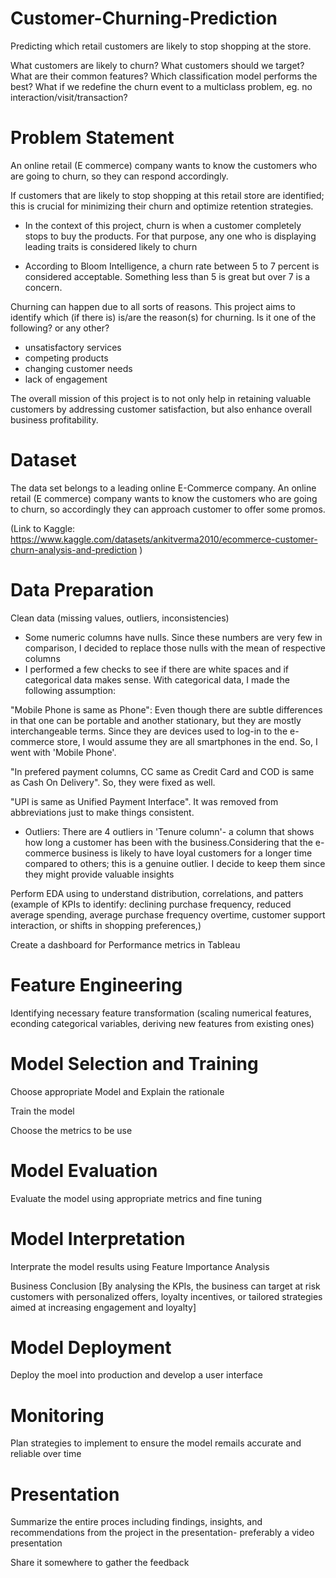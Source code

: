# Customer-Churning-Prediction
Predicting which retail customers are likely to stop shopping at the store.

What customers are likely to churn? What customers should we target?
What are their common features?
Which classification model performs the best?
What if we redefine the churn event to a multiclass problem, eg. no interaction/visit/transaction?


# Problem Statement

An online retail (E commerce) company wants to know the customers who are going to churn, so they can respond accordingly.

If customers that are likely to stop shopping at this retail store are identified; this is crucial for minimizing their churn and optimize retention strategies. 

* In the context of this project, churn is when a customer completely stops to buy the products. For that purpose, any one who is displaying leading traits is considered likely to churn
  
* According to Bloom Intelligence, a churn rate between 5 to 7 percent is considered acceptable. Something less than 5 is great but over 7 is a concern. 

Churning can happen due to all sorts of reasons. This project aims to identify which (if there is) is/are the reason(s) for churning. Is it one of the following? or any other? 
* unsatisfactory services
* competing products
* changing customer needs
* lack of engagement

The overall mission of this project is to not only help in retaining valuable customers by addressing customer satisfaction, but also enhance overall business profitability. 

# Dataset
The data set belongs to a leading online E-Commerce company. An online retail (E commerce) company wants to know the customers who are going to churn, so accordingly they can approach customer to offer some promos.

(Link to Kaggle: https://www.kaggle.com/datasets/ankitverma2010/ecommerce-customer-churn-analysis-and-prediction )

# Data Preparation

Clean data (missing values, outliers, inconsistencies)

* Some numeric columns have nulls. Since these numbers are very few in comparison, I decided to replace those nulls with the mean of respective columns
* I performed a few checks to see if there are white spaces and if categorical data makes sense. With categorical data, I made the following assumption:

"Mobile Phone is same as Phone": Even though there are subtle differences in that one can be portable and another stationary, but they are mostly interchangeable terms. Since they are devices used to log-in to the e-commerce store, I would assume they are all smartphones in the end. So, I went with 'Mobile Phone'. 

"In prefered payment columns, CC same as Credit Card and COD is same as Cash On Delivery". So, they were fixed as well. 

"UPI is same as Unified Payment Interface". It was removed from abbreviations just to make things consistent. 

* Outliers: There are 4 outliers in 'Tenure column'- a column that shows how long a customer has been with the business.Considering that the e-commerce business is likely to have loyal customers for a longer time compared to others; this is a genuine outlier. I decide to keep them since they might provide valuable insights 

Perform EDA using to understand distribution, correlations, and patters
(example of KPIs to identify: declining purchase frequency, reduced average spending, average purchase frequency overtime, customer support interaction,  or shifts in shopping preferences,)


Create a dashboard for Performance metrics in Tableau

# Feature Engineering

Identifying necessary feature transformation (scaling numerical features, econding categorical variables, deriving new features from existing ones)

# Model Selection and Training
Choose appropriate Model and Explain the rationale

Train the model

Choose the metrics to be use

# Model Evaluation 
Evaluate the model using appropriate metrics and fine tuning

# Model Interpretation 
Interprate the model results using Feature Importance Analysis

Business Conclusion
[By analysing the KPIs, the business can target at risk customers with personalized offers, loyalty incentives, or tailored strategies aimed at increasing engagement and loyalty]

# Model Deployment
Deploy the moel into production and develop a user interface

# Monitoring 
Plan strategies to implement to ensure the model remails accurate and reliable over time

# Presentation
Summarize the entire proces including findings, insights, and recommendations from the project in the presentation- preferably a video presentation

Share it somewhere to gather the feedback

